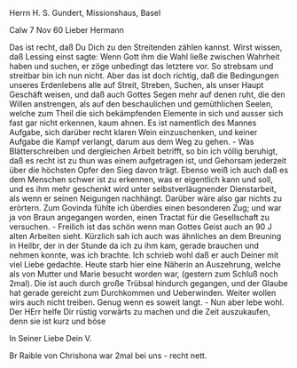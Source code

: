 Herrn H. S. Gundert, Missionshaus, Basel

 Calw 7 Nov 60
Lieber Hermann

Das ist recht, daß Du Dich zu den Streitenden zählen kannst. Wirst wissen, daß Lessing einst sagte: Wenn Gott ihm die Wahl ließe zwischen Wahrheit haben und suchen, er zöge unbedingt das letztere vor. So strebsam und streitbar bin ich nun nicht. Aber das ist doch richtig, daß die Bedingungen unseres Erdenlebens alle auf Streit, Streben, Suchen, als unser Haupt Geschäft weisen, und daß auch Gottes Segen mehr auf denen ruht, die den Willen anstrengen, als auf den beschaulichen und gemüthlichen Seelen, welche zum Theil die sich bekämpfenden Elemente in sich und ausser sich fast gar nicht erkennen, kaum ahnen. Es ist namentlich des Mannes Aufgabe, sich darüber recht klaren Wein einzuschenken, und keiner Aufgabe die Kampf verlangt, darum aus dem Weg zu gehen. - Was Blätterschreiben und dergleichen Arbeit betrifft, so bin ich völlig beruhigt, daß es recht ist zu thun was einem aufgetragen ist, und Gehorsam jederzeit über die höchsten Opfer den Sieg davon trägt. Ebenso weiß ich auch daß es dem Menschen schwer ist zu erkennen, was er eigentlich kann und soll, und es ihm mehr geschenkt wird unter selbstverläugnender Dienstarbeit, als wenn er seinen Neigungen nachhängt. Darüber wäre also gar nichts zu erörtern. Zum Govinda fühlte ich überdies einen besonderen Zug; und war ja von Braun angegangen worden, einen Tractat für die Gesellschaft zu versuchen. - Freilich ist das schön wenn man Gottes Geist auch an 90 J alten Arbeiten sieht. Kürzlich sah ich auch was ähnliches an dem Breuning in Heilbr, der in der Stunde da ich zu ihm kam, gerade brauchen und nehmen konnte, was ich brachte. Ich schrieb wohl daß er auch Deiner mit viel Liebe gedachte. Heute starb hier eine Näherin an Auszehrung, welche als von Mutter und Marie besucht worden war, (gestern zum Schluß noch 2mal). Die ist auch durch große Trübsal hindurch gegangen, und der Glaube hat gerade gereicht zum Durchkommen und Ueberwinden. Weiter wollen wirs auch nicht treiben. Genug wenn es soweit langt. - Nun aber lebe wohl. Der HErr helfe Dir rüstig vorwärts zu machen und die Zeit auszukaufen, denn sie ist kurz und böse

 In Seiner Liebe Dein V.

Br Raible von Chrishona war 2mal bei uns - recht nett.


